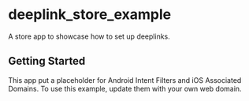 # deeplink_store_example

A store app to showcase how to set up deeplinks.

## Getting Started

This app put a placeholder for Android Intent Filters and iOS Associated Domains. To use this
example, update them with your own web domain. 
